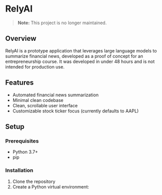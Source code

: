 # RelyAI

> **Note:** This project is no longer maintained.

## Overview

RelyAI is a prototype application that leverages large language models to summarize financial news, developed as a proof of concept for an entrepreneurship course. It was developed in under 48 hours and is not intended for production use.

## Features

- Automated financial news summarization
- Minimal clean codebase
- Clean, scrollable user interface
- Customizable stock ticker focus (currently defaults to AAPL)

## Setup

### Prerequisites
- Python 3.7+
- pip

### Installation

1. Clone the repository
2. Create a Python virtual environment: